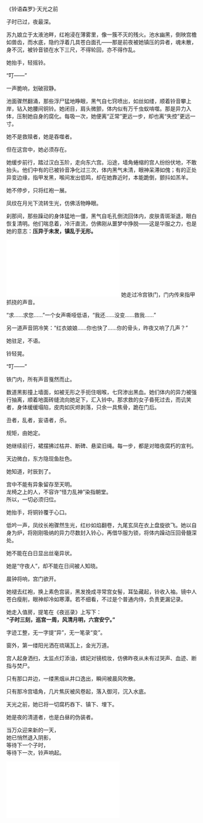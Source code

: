 《铃语森罗》·天光之前  

子时已过，夜最深。  

苏九娘立于太液池畔，红袍浸在薄雾里，像一簇不灭的残火。池水幽黑，倒映宫檐如兽齿，而水底，隐约浮着几具苍白面孔——那是前夜被她镇压的异者，魂未散，身不沉，被铃音锁在水下三尺，不得轮回，亦不得作乱。  

她抬手，轻摇铃。  

“叮——”  

一声脆响，划破寂静。  

池面骤然翻涌，那些浮尸猛地睁眼，黑气自七窍喷出，如丝如缕，顺着铃音攀上岸，钻入她腰间铜铃。她闭目，肩头微颤，体内似有万千虫蚁啃噬。那是异力入体，压制她自身的腐化。每吸一次，她便离“正常”更远一步，却也离“失控”更远一寸。  

她不是救赎者，她是吞噬者。  

但在这宫中，她必须存在。  

她缓步前行，踏过汉白玉阶，走向东六宫。沿途，墙角蜷缩的宫人纷纷伏地，不敢抬头。他们中有的已被铃音净化过三次，体内黑气未清，眼神呆滞如傀；有的正处异变边缘，指甲发黑，喉间发出低鸣，却在她靠近时，本能跪倒，颤抖如羔羊。  

她不停步，只将红袍一展。  

凤纹在月光下流转生光，仿佛活物睁眼。  

刹那间，那些躁动的身体猛地一僵，黑气自毛孔倒流回体内，皮肤青斑渐退，眼白恢复清明。他们喘息着，冷汗直流，仿佛刚从噩梦中挣脱——这是华服之力，也是她的意志：**压异于未发，镇乱于无形。**  

![](287.md)
她走过冷宫铁门，门内传来指甲抓挠的声音。  

“求……求您……”一个女声嘶哑低语，“我还……没变……救我……”  

另一道声音阴冷笑：“红衣娘娘……你也快了……你的骨头，昨夜又响了几声？”  

她驻足，不语。  

铃轻晃。  

“叮——”  

铁门内，所有声音戛然而止。  

数道黑影撞上墙面，如被无形之手扼住咽喉，七窍渗出黑血。她们体内的异力被强行抽离，顺着地面砖缝流向她足下，汇入铃中。那求救的女子昏死过去，而讥笑者，身体缓缓塌陷，皮肉如灰烬剥落，只余一具焦骨，跪在门后。  

丑者，乱者，妄语者，杀。  

规矩，由她定。  

她继续前行，裙摆拂过枯井、断碑、悬梁旧绳。每一步，都是对暗夜腐朽的宣判。  

天边微白，东方隐现鱼肚色。  

她知道，时辰到了。  

宫中不能有异象留存至天明。  
龙椅之上的人，不容许“怪力乱神”染指朝堂。  
所以，一切必须归位。  

她抬手，将铜铃覆于心口。  

低吟一声，凤纹长袍骤然生光，红纱如焰翻卷，九尾玄凤在衣上盘旋欲飞。她以自身为炉，将刚刚吸纳的异力尽数封入铃心，再借华服为锁，将体内躁动压回骨髓深处。  

她不能在白日显出丝毫异状。  

她是“守夜人”，却不能在日间被人知晓。  

晨钟将响，宫门欲开。  

她褪去红袍，换上素色宫装，黑发挽成寻常宫女髻，耳坠藏起，铃收入袖。镜中人苍白瘦削，眼神却冷如寒潭。若不细看，不过是个普通内侍，负责更漏记录。  

她走入值房，提笔在《夜巡录》上写下：  
**“子时三刻，巡宫一周，风清月明，六宫安宁。”**  

字迹工整，无一字提“异”，无一笔录“变”。  

窗外，第一缕阳光洒在琉璃瓦上，金光万道。  

宫人起身洒扫，太监点灯添油，嫔妃对镜梳妆，仿佛昨夜从未有过哭声、血迹、断指与焚尸。  

只有那口井边，一缕黑烟从井口逸出，瞬间被晨风吹散。  

只有那冷宫墙角，几片焦灰被风卷起，落入御河，沉入水底。  

天光之前，她已将一切腐朽吞下、镇下、埋下。  

她是夜的清道者，也是白昼的伪装者。  

当万众迎来新的一天，  
她已悄然退入阴影，  
等待下一个子时，  
等待下一次，铃声响起。

![](284.md)